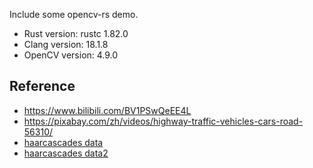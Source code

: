 Include some opencv-rs demo.

- Rust version: rustc 1.82.0
- Clang version: 18.1.8
- OpenCV version: 4.9.0

## Reference
- https://www.bilibili.com/BV1PSwQeEE4L
- https://pixabay.com/zh/videos/highway-traffic-vehicles-cars-road-56310/
- [haarcascades data](https://github.com/opencv/opencv/tree/master/data/haarcascades)
- [haarcascades data2](https://github.com/adobe/SimpleSensor/tree/master/simplesensor/collection_modules/demographic_camera/classifiers/haarcascades)
